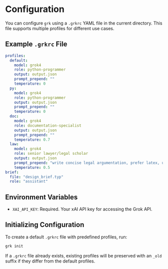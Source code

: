 # Configuration

You can configure `grk` using a `.grkrc` YAML file in the current directory. This file supports multiple profiles for different use cases.

## Example `.grkrc` File

```yaml
profiles:
  default:
    model: grok4
    role: python-programmer
    output: output.json
    prompt_prepend: ""
    temperature: 0  
  py:
    model: grok4
    role: python-programmer
    output: output.json
    prompt_prepend: ""
    temperature: 0 
  doc:
    model: grok4
    role: documentation-specialist
    output: output.json
    prompt_prepend: ""
    temperature: 0.7 
  law:
    model: grok4
    role: senior lawyer/legal scholar
    output: output.json
    prompt_prepend: "write concise legal argumentation, prefer latex, use the cenum environment for continuous numbering throughout the document. "
    temperature: 0.5  
brief:
  file: "design_brief.typ"
  role: "assistant"
```

## Environment Variables

- `XAI_API_KEY`: Required. Your xAI API key for accessing the Grok API.

## Initializing Configuration

To create a default `.grkrc` file with predefined profiles, run:

```bash
grk init
```

If a `.grkrc` file already exists, existing profiles will be preserved with an `_old` suffix if they differ from the default profiles.





